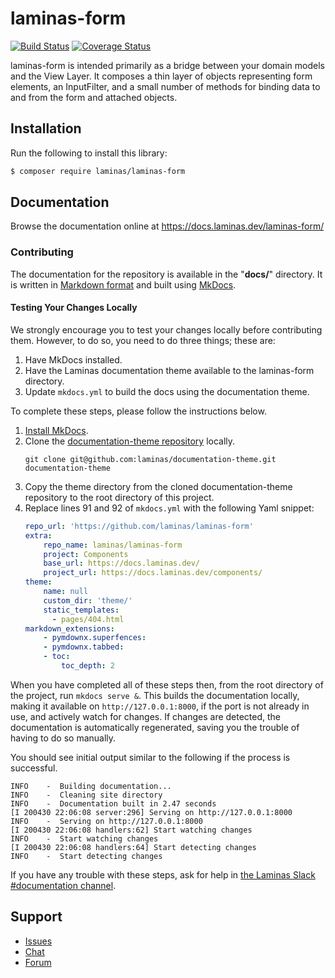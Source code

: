 # laminas-form

[![Build Status](https://travis-ci.com/laminas/laminas-form.svg?branch=master)](https://travis-ci.com/laminas/laminas-form)
[![Coverage Status](https://coveralls.io/repos/github/laminas/laminas-form/badge.svg?branch=master)](https://coveralls.io/github/laminas/laminas-form?branch=master)

laminas-form is intended primarily as a bridge between your domain models and
the View Layer. It composes a thin layer of objects representing form elements,
an InputFilter, and a small number of methods for binding data to and from the
form and attached objects.

## Installation

Run the following to install this library:

```bash
$ composer require laminas/laminas-form
```

## Documentation

Browse the documentation online at https://docs.laminas.dev/laminas-form/

### Contributing

The documentation for the repository is available in the "**docs/**" directory.
It is written in [Markdown format] and built using [MkDocs].

#### Testing Your Changes Locally

We strongly encourage you to test your changes locally before contributing them.
However, to do so, you need to do three things; these are:

1. Have MkDocs installed.
2. Have the Laminas documentation theme available to the laminas-form directory.
3. Update `mkdocs.yml` to build the docs using the documentation theme.

To complete these steps, please follow the instructions below.

1. [Install MkDocs].
2. Clone the [documentation-theme repository] locally.
    ```
    git clone git@github.com:laminas/documentation-theme.git documentation-theme
    ```
3. Copy the theme directory from the cloned documentation-theme repository to the root directory of this project.
4. Replace lines 91 and 92 of `mkdocs.yml` with the following Yaml snippet:
    ```yaml
    repo_url: 'https://github.com/laminas/laminas-form'
    extra:
        repo_name: laminas/laminas-form
        project: Components
        base_url: https://docs.laminas.dev/
        project_url: https://docs.laminas.dev/components/
    theme:
        name: null
        custom_dir: 'theme/'
        static_templates:
          - pages/404.html
    markdown_extensions:
        - pymdownx.superfences:
        - pymdownx.tabbed:
        - toc:
            toc_depth: 2
    ```

When you have completed all of these steps then, from the root directory of the project, run `mkdocs serve &`.
This builds the documentation locally, making it available on `http://127.0.0.1:8000`, if the port is not already in use, and actively watch for changes.
If changes are detected, the documentation is automatically regenerated, saving you the trouble of having to do so manually.

You should see initial output similar to the following if the process is successful.

```console
INFO    -  Building documentation...
INFO    -  Cleaning site directory
INFO    -  Documentation built in 2.47 seconds
[I 200430 22:06:08 server:296] Serving on http://127.0.0.1:8000
INFO    -  Serving on http://127.0.0.1:8000
[I 200430 22:06:08 handlers:62] Start watching changes
INFO    -  Start watching changes
[I 200430 22:06:08 handlers:64] Start detecting changes
INFO    -  Start detecting changes
```

If you have any trouble with these steps, ask for help in [the Laminas Slack #documentation channel].

## Support

* [Issues](https://github.com/laminas/laminas-form/issues/)
* [Chat](https://laminas.dev/chat/)
* [Forum](https://discourse.laminas.dev/)

[documentation-theme repository]: https://github.com/laminas/documentation-theme
[Install MkDocs]: https://www.mkdocs.org/#installation
[MkDocs]: https://www.mkdocs.org/
[Markdown format]: https://www.markdownguide.org/
[the Laminas Slack #documentation channel]: https://laminas.slack.com
